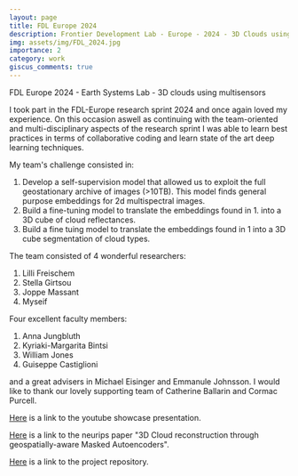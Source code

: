 ```yaml
---
layout: page
title: FDL Europe 2024
description: Frontier Development Lab - Europe - 2024 - 3D Clouds using multisensors
img: assets/img/FDL_2024.jpg
importance: 2
category: work
giscus_comments: true
---
```


FDL Europe 2024 - Earth Systems Lab - 3D clouds using multisensors

I took part in the FDL-Europe research sprint 2024 and once again loved my experience. On this occasion aswell as continuing with the team-oriented and multi-disciplinary aspects of the research sprint I was able to learn best practices in terms of collaborative coding and learn state of the art deep learning techniques.

My team's challenge consisted in: 
1. Develop a self-supervision model that allowed us to exploit the full geostationary archive of images (>10TB). This model finds general purpose embeddings for 2d multispectral images. 
2. Build a fine-tuning model to translate the embeddings found in 1. into a 3D cube of cloud reflectances.
3. Build a fine tuing model to translate the embeddings found in 1 into a 3D cube segmentation of cloud types.

The team consisted of 4 wonderful researchers: 
1. Lilli Freischem
2. Stella Girtsou
3. Joppe Massant
4. Myseif

Four excellent faculty members: 
1. Anna Jungbluth
2. Kyriaki-Margarita Bintsi
3. William Jones
4. Guiseppe Castiglioni

and a great advisers in Michael Eisinger and Emmanule Johnsson. I would like to thank our lovely supporting team of Catherine Ballarin and Cormac Purcell. 


[Here](https://youtu.be/rit9ieAO1gY?si=E07lFKo0OPxxFcse) is a link to the youtube showcase presentation.

[Here](https://ml4physicalsciences.github.io/2024/files/NeurIPS_ML4PS_2024_255.pdf) is a link to the neurips paper "3D Cloud reconstruction through geospatially-aware Masked Autoencoders". 

[Here](https://github.com/FrontierDevelopmentLab/2024-ESL-3DClouds) is a link to the project repository. 


